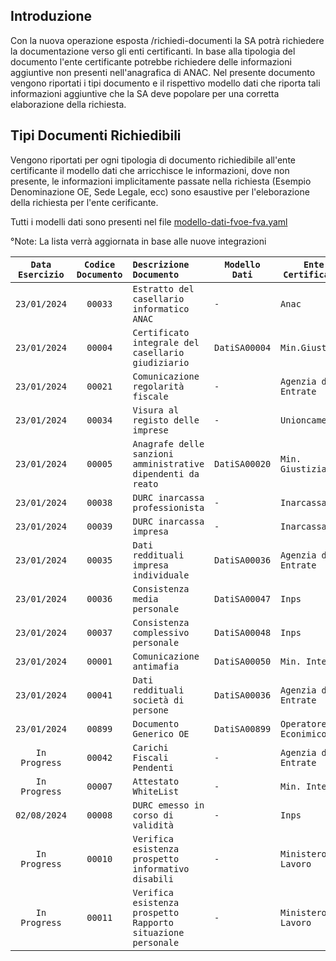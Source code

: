 
## Introduzione

Con la nuova operazione esposta /richiedi-documenti la SA potrà richiedere la documentazione verso gli enti certificanti.
In base alla tipologia del documento l'ente certificante potrebbe richiedere delle informazioni aggiuntive non presenti nell'anagrafica di ANAC.
Nel presente documento vengono riportati i tipi documento e il rispettivo modello dati che riporta tali informazioni aggiuntive che la SA deve popolare per una corretta elaborazione della richiesta.

## Tipi Documenti Richiedibili

Vengono riportati per ogni tipologia di documento richiedibile all'ente certificante il modello dati che arricchisce le informazioni, dove non presente, le informazioni implicitamente passate nella richiesta (Esempio Denominazione OE, Sede Legale, ecc) sono esaustive per l'eleborazione della richiesta per l'ente cerificante.

Tutti i modelli dati sono presenti nel file [modello-dati-fvoe-fva.yaml](https://github.com/anticorruzione-test/npa/tree/main/docs/modello-dati/modello-dati-fvoe-fva.yaml)


°Note: La lista verrà aggiornata in base alle nuove integrazioni 

| `Data Esercizio`  | `Codice Documento`  | `Descrizione Documento` | `Modello Dati` | `Ente Certificante` |
| :-------------: | :---------------: | :-------------------- | ----------------- | ----------------- | 
| `23/01/2024`    | `00033` | `Estratto del casellario informatico ANAC`  | `-` | `Anac` |
| `23/01/2024`    | `00004` | `Certificato integrale del casellario giudiziario`  | `DatiSA00004` | `Min.Giustizia` |
| `23/01/2024`    | `00021` | `Comunicazione regolarità fiscale` | `-` | `Agenzia delle Entrate` |
| `23/01/2024`    | `00034` | `Visura al registo delle imprese`   | `-` | `Unioncamere` |
| `23/01/2024`    | `00005` | `Anagrafe delle sanzioni amministrative dipendenti da reato`  | `DatiSA00020` | `Min. Giustizia` |
| `23/01/2024`    | `00038` | `DURC inarcassa professionista`  | `-` | `Inarcassa` |
| `23/01/2024`    | `00039` | `DURC inarcassa impresa`  | `-` | `Inarcassa` |
| `23/01/2024`    | `00035` | `Dati reddituali impresa individuale`  | `DatiSA00036` | `Agenzia delle Entrate` |
| `23/01/2024`    | `00036` | `Consistenza media personale`  | `DatiSA00047` | `Inps` |
| `23/01/2024`    | `00037` | `Consistenza complessivo personale`  | `DatiSA00048` | `Inps` |
| `23/01/2024`    | `00001` | `Comunicazione antimafia`  | `DatiSA00050` | `Min. Interno` |
| `23/01/2024`    | `00041` | `Dati reddituali società di persone` | `DatiSA00036`| `Agenzia delle Entrate` |
| `23/01/2024`    | `00899` | `Documento Generico OE`  | `DatiSA00899` | `Operatore Econimico` |
| `In Progress`   | `00042` | `Carichi Fiscali Pendenti` | `-` | `Agenzia delle Entrate` |
| `In Progress`   | `00007` | `Attestato WhiteList` | `-` | `Min. Interno` |
| `02/08/2024`    | `00008` | `DURC emesso in corso di validità` | `-` | `Inps` |
| `In Progress`   | `00010` | `Verifica esistenza prospetto informativo disabili` | `-` | `Ministero del Lavoro` |
| `In Progress`   | `00011` | `Verifica esistenza prospetto Rapporto situazione personale` | `-` | `Ministero del Lavoro` |
